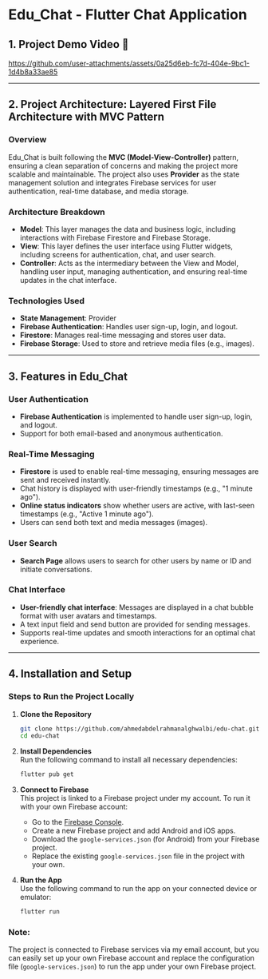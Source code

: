
# Edu_Chat - Flutter Chat Application

## 1. Project Demo Video 🎥


https://github.com/user-attachments/assets/0a25d6eb-fc7d-404e-9bc1-1d4b8a33ae85


---

## 2. Project Architecture: Layered First File Architecture with MVC Pattern

### Overview
Edu_Chat is built following the **MVC (Model-View-Controller)** pattern, ensuring a clean separation of concerns and making the project more scalable and maintainable. The project also uses **Provider** as the state management solution and integrates Firebase services for user authentication, real-time database, and media storage.

### Architecture Breakdown

- **Model**: This layer manages the data and business logic, including interactions with Firebase Firestore and Firebase Storage.
- **View**: This layer defines the user interface using Flutter widgets, including screens for authentication, chat, and user search.
- **Controller**: Acts as the intermediary between the View and Model, handling user input, managing authentication, and ensuring real-time updates in the chat interface.

### Technologies Used
- **State Management**: Provider
- **Firebase Authentication**: Handles user sign-up, login, and logout.
- **Firestore**: Manages real-time messaging and stores user data.
- **Firebase Storage**: Used to store and retrieve media files (e.g., images).

---

## 3. Features in Edu_Chat

### User Authentication
- **Firebase Authentication** is implemented to handle user sign-up, login, and logout.
- Support for both email-based and anonymous authentication.

### Real-Time Messaging
- **Firestore** is used to enable real-time messaging, ensuring messages are sent and received instantly.
- Chat history is displayed with user-friendly timestamps (e.g., "1 minute ago").
- **Online status indicators** show whether users are active, with last-seen timestamps (e.g., "Active 1 minute ago").
- Users can send both text and media messages (images).

### User Search
- **Search Page** allows users to search for other users by name or ID and initiate conversations.

### Chat Interface
- **User-friendly chat interface**: Messages are displayed in a chat bubble format with user avatars and timestamps.
- A text input field and send button are provided for sending messages.
- Supports real-time updates and smooth interactions for an optimal chat experience.

---

## 4. Installation and Setup

### Steps to Run the Project Locally

1. **Clone the Repository**  
   ```bash
   git clone https://github.com/ahmedabdelrahmanalghwalbi/edu-chat.git
   cd edu-chat
   ```

2. **Install Dependencies**  
   Run the following command to install all necessary dependencies:
   ```bash
   flutter pub get
   ```

3. **Connect to Firebase**  
   This project is linked to a Firebase project under my account. To run it with your own Firebase account:
   - Go to the [Firebase Console](https://console.firebase.google.com/).
   - Create a new Firebase project and add Android and iOS apps.
   - Download the `google-services.json` (for Android) from your Firebase project.
   - Replace the existing `google-services.json` file in the project with your own.

4. **Run the App**  
   Use the following command to run the app on your connected device or emulator:
   ```bash
   flutter run
   ```

### Note:
The project is connected to Firebase services via my email account, but you can easily set up your own Firebase account and replace the configuration file
(`google-services.json`) to run the app under your own Firebase project.


